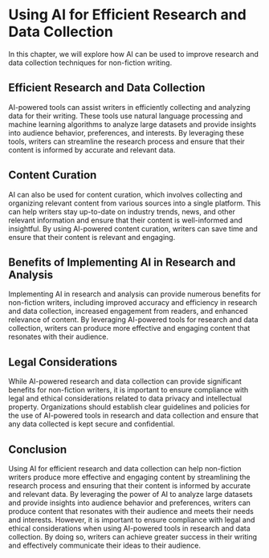 Using AI for Efficient Research and Data Collection
========================================================================================================

In this chapter, we will explore how AI can be used to improve research and data collection techniques for non-fiction writing.

Efficient Research and Data Collection
--------------------------------------

AI-powered tools can assist writers in efficiently collecting and analyzing data for their writing. These tools use natural language processing and machine learning algorithms to analyze large datasets and provide insights into audience behavior, preferences, and interests. By leveraging these tools, writers can streamline the research process and ensure that their content is informed by accurate and relevant data.

Content Curation
----------------

AI can also be used for content curation, which involves collecting and organizing relevant content from various sources into a single platform. This can help writers stay up-to-date on industry trends, news, and other relevant information and ensure that their content is well-informed and insightful. By using AI-powered content curation, writers can save time and ensure that their content is relevant and engaging.

Benefits of Implementing AI in Research and Analysis
----------------------------------------------------

Implementing AI in research and analysis can provide numerous benefits for non-fiction writers, including improved accuracy and efficiency in research and data collection, increased engagement from readers, and enhanced relevance of content. By leveraging AI-powered tools for research and data collection, writers can produce more effective and engaging content that resonates with their audience.

Legal Considerations
--------------------

While AI-powered research and data collection can provide significant benefits for non-fiction writers, it is important to ensure compliance with legal and ethical considerations related to data privacy and intellectual property. Organizations should establish clear guidelines and policies for the use of AI-powered tools in research and data collection and ensure that any data collected is kept secure and confidential.

Conclusion
----------

Using AI for efficient research and data collection can help non-fiction writers produce more effective and engaging content by streamlining the research process and ensuring that their content is informed by accurate and relevant data. By leveraging the power of AI to analyze large datasets and provide insights into audience behavior and preferences, writers can produce content that resonates with their audience and meets their needs and interests. However, it is important to ensure compliance with legal and ethical considerations when using AI-powered tools in research and data collection. By doing so, writers can achieve greater success in their writing and effectively communicate their ideas to their audience.
